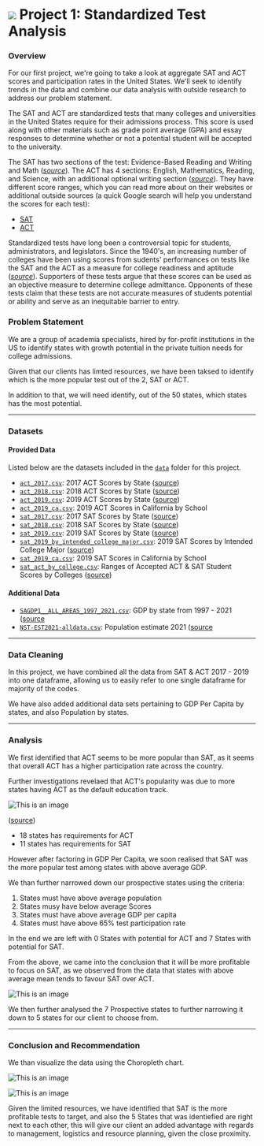 # ![](https://ga-dash.s3.amazonaws.com/production/assets/logo-9f88ae6c9c3871690e33280fcf557f33.png) Project 1: Standardized Test Analysis

### Overview

For our first project, we're going to take a look at aggregate SAT and ACT scores and participation rates in the United States. We'll seek to identify trends in the data and combine our data analysis with outside research to address our problem statement.

The SAT and ACT are standardized tests that many colleges and universities in the United States require for their admissions process. This score is used along with other materials such as grade point average (GPA) and essay responses to determine whether or not a potential student will be accepted to the university.

The SAT has two sections of the test: Evidence-Based Reading and Writing and Math ([*source*](https://www.princetonreview.com/college/sat-sections)). The ACT has 4 sections: English, Mathematics, Reading, and Science, with an additional optional writing section ([*source*](https://www.act.org/content/act/en/products-and-services/the-act/scores/understanding-your-scores.html)). They have different score ranges, which you can read more about on their websites or additional outside sources (a quick Google search will help you understand the scores for each test):
* [SAT](https://collegereadiness.collegeboard.org/sat)
* [ACT](https://www.act.org/content/act/en.html)

Standardized tests have long been a controversial topic for students, administrators, and legislators. Since the 1940's, an increasing number of colleges have been using scores from sudents' performances on tests like the SAT and the ACT as a measure for college readiness and aptitude ([*source*](https://www.minotdailynews.com/news/local-news/2017/04/a-brief-history-of-the-sat-and-act/)). Supporters of these tests argue that these scores can be used as an objective measure to determine college admittance. Opponents of these tests claim that these tests are not accurate measures of students potential or ability and serve as an inequitable barrier to entry.

### Problem Statement

We are a group of academia specialists, hired by for-profit institutions in the US to identify states with growth potential in the private tuition needs for college admissions.

Given that our clients has limted resources, we have been taksed to identify which is the more popular test out of the 2, SAT or ACT.

In addition to that, we will need identify, out of the 50 states, which states has the most potential.


---

### Datasets

#### Provided Data

Listed below are the datasets included in the [`data`](../data/) folder for this project. 

* [`act_2017.csv`](../data/act_2017.csv): 2017 ACT Scores by State ([source](https://blog.prepscholar.com/act-scores-by-state-averages-highs-and-lows))
* [`act_2018.csv`](../data/act_2018.csv): 2018 ACT Scores by State ([source](https://blog.prepscholar.com/act-scores-by-state-averages-highs-and-lows))
* [`act_2019.csv`](../data/act_2019.csv): 2019 ACT Scores by State ([source](https://blog.prepscholar.com/act-scores-by-state-averages-highs-and-lows))
* [`act_2019_ca.csv`](../data/act_2019_ca.csv): 2019 ACT Scores in California by School
* [`sat_2017.csv`](../data/sat_2017.csv): 2017 SAT Scores by State ([source](https://blog.collegevine.com/here-are-the-average-sat-scores-by-state/))
* [`sat_2018.csv`](../data/sat_2018.csv): 2018 SAT Scores by State ([source](https://blog.collegevine.com/here-are-the-average-sat-scores-by-state/))
* [`sat_2019.csv`](../data/sat_2019.csv): 2019 SAT Scores by State ([source](https://blog.prepscholar.com/average-sat-scores-by-state-most-recent))
* [`sat_2019_by_intended_college_major.csv`](../data/sat_2019_by_intended_college_major.csv): 2019 SAT Scores by Intended College Major ([source](https://reports.collegeboard.org/pdf/2019-total-group-sat-suite-assessments-annual-report.pdf))
* [`sat_2019_ca.csv`](../data/sat_2019_ca.csv): 2019 SAT Scores in California by School
* [`sat_act_by_college.csv`](../data/sat_act_by_college.csv): Ranges of Accepted ACT & SAT Student Scores by Colleges ([source](https://www.compassprep.com/college-profiles/))



#### Additional Data
* [`SAGDP1__ALL_AREAS_1997_2021.csv`](../data/SAGDP1__ALL_AREAS_1997_2021.csv): GDP by state from 1997 - 2021 ([source](https://www.bea.gov/data/gdp/gross-domestic-product)
* [`NST-EST2021-alldata.csv`](../data/NST-EST2021-alldata.csv): Population estimate 2021 ([source]( https://www2.census.gov/programs-surveys/popest/datasets/2020-2021/state/totals/)

---

### Data Cleaning
In this project, we have combined all the data from SAT & ACT 2017 - 2019 into one dataframe,
allowing us to easily refer to one single dataframe for majority of the codes.

We have also added additional data sets pertaining to GDP Per Capita by states, and also Population by states.

---

### Analysis
We first identified that ACT seems to be more popular than SAT, as it seems that overall ACT has a higher participation rate across the country.

Further investigations revelaed that ACT's popularity was due to more states having ACT as the default education track.



![This is an image](./images/StateMandate.png)

([source](https://testive.com/state-sat-act/))
- 18 states has requirements for ACT
- 11 states has requirements for SAT


However after factoring in GDP Per Capita,
we soon realised that SAT was the more popular test among states with above average GDP.

We than further narrowed down our prospective states using the criteria:
1) States must have above average population
2) States musy have below average Scores 
3) States must have above average GDP per capita
4) States must have above 65% test participation rate

In the end we are left with 0 States with potential for ACT
and 7 States with potential for SAT.

From the above, we came into the conclusion that it will be more profitable to focus on SAT, as we observed from the data that states with above average mean tends to favour SAT over ACT.

![This is an image](./images/SAT_Prospect.png)

We then further analysed the 7 Prospective states to further narrowing it down to 5 states for our client to choose from.

---

### Conclusion and Recommendation

We than visualize the data using the Choropleth chart.

![This is an image](./images/conclusion.png)

![This is an image](./images/SAT_Conclusion.png)

Given the limited resources, we have identified that SAT is the more profitable tests to target, and also the 5 States that was identiefied are right next to each other, 
this will give our client an added advantage with regards to management, logistics and resource planning, given the close proximity.


